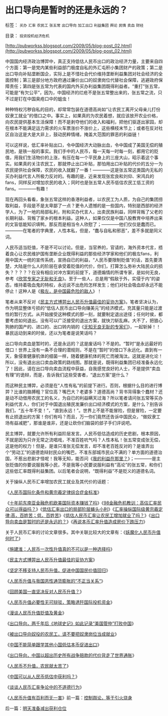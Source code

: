 # 出口导向是暂时的还是永远的？

标签： `买办` `汇率` `农民工` `张五常` `出口导向` `加工出口` `利益集团` `舆论` `民情` `卖血` `财经` 

目录： `投资投机经济危机`

[http://pubworkss.blogspot.com/2009/05/blog-post_02.html](http://pubworkss.blogspot.com/2009/05/blog-post_02.html)

中国国内经济政治博羿中，真正支持低估人民币出口的政治经济力量，主要来自四个方面：第一是党内某些利益部门极度自私的外汇屯积小集团财产的政策；第二是出口导向补贴垄断国企，实际上是不惜社会代价维持垄断利益集团对社会经济的全面控制；第三是部分地方政府通过廉价出口的奴隶岗位代替社会保障，逃避政府保障责任；第四是张五常为代表的国内外买办利益集团既得利益者。“重打”张五常，可能是“有欠公平”，因为，中国经济的烂疮不是张五常整出来的，张五常之流，只不过是钉在中国臭疮口中的蛆虫！



种种特权污秽自私的目的，却常常包装在道德高尚如“让农民工离开父母亲儿打份奴隶工就业”的借口之中。事实上，如果真的为农民着想，就应该放开农业价格，向农民提供基本生活保障！而不是剥夺他们的收入和福利，把他们驱逐出家园，却在根本不能满足运力需求的火车票涨价不涨价上，这些横枝末节上；或者在反对社区自治这是大是大非上，鼓动民粹情绪，掩盖大范围的罪恶的利益链！

可以这样说，低汇率补贴出口，令中国经济大动脉出血，令中国成了美国无偿的殖民地，是铁一般的事实。我们手中的人民币，每一天每一时每一刻，都用它的贬值，用我们生活物价的上涨，有压在每一个平民身上的三座大山，昭示着这个事实。如果真的关注农民工，那就停止出口补贴，那怕用出口补贴的代价的五分一为农民提供社会保障，农民的收入就翻了一番！————这是张五常这类国内无私的买办利益代言人所极力反对的。有趣的是，近来发现张宏良和刘仰、宋鸿兵的fans，同样反对增加农民的收入；同时也是张五常人民币低估农民工低工资的fans。————有趣！

现在再回头看看，象张五常这样的香港利益者，以农民工为人质，为自己的集团捞取利益，手段是不是太卑鄙了一点？更令人遗憾的是一些国内，特别是西部的经济学人，为了一地的局部私利，附和买办代言人，出卖民族利益，同样背叛了父老的长期利益、背叛了家乡的根本利益。这种人，如果仅仅是中国八股教育中培养出来的文盲低能知识填鸭，那反而是相当令人欣慰了；————他们仅仅是蠢而已。————在笔者的字典里，人性本私，但是，“蠢与自私和邪恶”，差不多就是同义词。

人民币适当贬值，不是不可以讨论。但是，当官养的，官请的，海外资本代言，捂着良心让农民维护国有垄断企业既得利益的那些经济学家和他们的极左fans，利用中国大一统的宣传系统，宣扬自已的利益，“人民币要限制贬值”的话，首先要清楚，大陆是什么人的阶层在承受着贬值的代价，你们，打算怎么弥补大陆民众的损失？？？？？在没有相应对冲方案的前提下，道德煽情的所谓专家，是如何无良，参考《[欣赏专家之无耻和无良](../../../2008/10/20/欣赏专家们之无知，无耻，与无良.md)》。至于一些人，总是用“假敌于外，实侵于内”的姿态，维持着吸血鬼的特权，永远说不出危险怎样发生；他们对社会吸血却永远不能停止！这种人是《[极左，是中国最危险的敌人](http://blog.sina.com.cn/s/blog_5563a64d0100aqn9.html)》！

笔者从来不反对《[民主方式博羿出人民币升值最佳的妥协方案](../../../2008/4/13/民主方式博羿出人民币升值最佳的妥协方案.md)》。笔者坚决认为，作为明显整体亏损的“低估人民币出口导向赚美元”的经济模式，充其量只能是过渡性的暂行方式。从开始接受这种模式的那一刻，就要制定退出途径；任何时侯，都要考虑如何退出。没有可以广泛接受的退出方案，就快刀斩乱麻。大不了，把狼心狗肺的国产的、进口的、出口转内销的《[无知无良无耻的专家们](../../../2008/10/20/欣赏专家们之无知，无耻，与无良.md)》，一起斩掉！！暴民运动到来的时侯，还以为笔者是说笑话吗？

出口导向卖血是暂时的，还是永远的？这是废话吗？不是的。“暂时”是永远最好的借口！世界上没有一条不合理的潜规则，不是在“暂时”的借口下永远化。直到有一天，象侵害健康机体的细菌一样，随着健康机体的死亡而被淘汰。这就是进化论！所以，没有退出出口卖血政策的路线图。那就是说，既得利益集团已经准备永远化了！因此，请在出口导向卖血流程中获益，自我感觉良好的人士，不是提供“卖血有理”的诡辩，而是，告诉我们这些受害者，“退出方案”是什么？

而这种民主博羿，必须是在“人性有私”的前提下进行。否则，根据什么目的进行博羿？比谁的胳膊粗？官位高？嘴巴大？老婆多？道德高尚？背书背得象个蠢材？还是动不动借用农民工的名义，为自已的利益瞒天过海？所以笔者请问张五常等买办利益代言人，你们对于中国退出殖民发廉价出口经济模式的方案，是什么？别告诉我们，“五十年不变！”，“直到永远！”。世界上不是不能冒险，但是冒险，一定要有止损退出的方案！你们有吗？而且，万一你们竟然还告诉中国民众，“做奴隶工场有益减肥”，那谁是谁非，还是让砍你们脑袋的郐子手们评说吧。



民主博羿，就要允许所有利益阶层发言。人民币低估造成的历史悲剧，根本原因，不就是因为只许无常之流唱戏，不准百姓吭气吗？人性本私！张五常变成张无偿，这是他的权力！但是，是谁只准张无偿发言，却不准老百姓反对的？是谁弄出个“劳动工”的道德诡辩封民众的嘴巴，不准东部城市民众不满的？单方面的道德治国，不惹出悲剧才怪呢！我等无知，能否问《[我的利益在那里？](http://blog.sina.com.cn/s/blog_5563a64d0100cfes.html)》；————是主张贬值的你要说服我等小民，不是我等小民要说服利益有“高论”的张五常，和你们这些低汇率既得利益集团。以后笔者会说明，“既得利益”不是贬义的道德名词。



关于操纵人民币汇率增加农民工就业及其代价的话题：

《[人民币国际化条件和黄宗羲定律综合症金标准](../../../2009/4/5/人民币国际化条件和黄宗羲定律综合症金标准.md)》

《[十年前东南亚金融危机欧美国际资本赚钱了吗](../../../2009/4/29/98东南亚金融危机欧美国际资本赚钱了吗.md)》《[98金融危机教训：高估汇率民众可以得益吗？](../../../2009/4/29/98东南亚金融危机欧美国际资本赚钱了吗.md)》《[低估汇率出口的局部阶层蝇头小利](../../../2009/4/30/低估汇率出口的局部阶层蝇头小利.md)》《[汇率操纵国际级黄宗羲定律:](../../../2009/5/3/全球化黄宗羲定律：汇率高，百姓苦；低，百姓苦.md)[高，百姓苦；低，百姓苦](../../../2009/5/3/全球化黄宗羲定律：汇率高，百姓苦；低，百姓苦.md)》《[低估人民币汇率让农民工增加就业了吗？](../../../2009/5/4/低估人民币汇率让农民工增加就业了吗？.md)》《[出口导向卖血是暂时的还是永远的？](../../../2009/5/6/出口导向是暂时的还是永远的？.md)》《[再说本币汇率升值造成房价下跌压力](../../../2009/5/7/再说本币汇率升值造成房价下跌压力.md)》

关于人民币汇率的讨论文章很多。其中关联比较大的文章有：《[妖魔化人民币升值何时了](../../../2007/8/31/妖魔化人民币升值何时了，损失知多少.md)》

《[施建淮：人民币一次性升值真的不可以是一种选择吗](../../../2007/12/6/施建淮：人民币一次性升值真的不可以是一种选择吗.md)》

《[民主方式博羿出人民币升值最佳的妥协方案](../../../2008/4/13/民主方式博羿出人民币升值最佳的妥协方案.md)》

《[坚定不移支持人民币升值，促进中国国民价值回归](../../../2008/4/12/人民币升值和中国的经济增长.md)》

《[人民币升值与我国恶性通货膨胀的“不正当关系“](../../../2007/12/3/人民币升值与我国恶性通货膨胀的“不正当关系“.md)》

《[回顾美国一直坚决反对人民币升值？](../../../2007/11/30/美国一直坚决反对人民币升值？.md)》

《[人民币升值必要性无可辩驳，策略诱歼国际投机资金](../../../2007/11/30/美国一直坚决反对人民币升值？.md)》

《[漫谈人民币升值贬值及黄金](../../../2007/10/28/漫谈人民币升值贬值及黄金及刘军洛宋鸿兵阴谋论.md)》

《[出口导向，两千年后《地球史记》如此记录“美国管仲”打败中国](../../../2008/7/31/“美国管仲”轻松“打败”了中国.md)》

《[被出口导向奴役的农民工，请不要把奴隶岗位当成就业](../../../2008/7/25/请不要把奴隶岗位当成就业.md)》

《[中国不能简单跟学其他小国低估本币促进出口](../../../2008/7/18/中国不能简单跟学他国低估本币促进出口的导向.md)》

《[出口导向，中国以超出历史所有战争赔款的代价背走了世界通胀](../../../2007/11/26/中国以超出历史所有战争损失的代价背走了世界通胀.md)》

《[人民币不升值，农民就太苦了](../../../2007/11/18/绝症中的国企，人民币不升值，农民就太苦了.md)》

《[中国可以从人民币低估中获利吗？](../../../2007/12/8/中国可以从人民币低估中获利吗？.md)》

《[谈谈人民币汇率争论中的不道德行为](../../../2007/12/1/以爱国的名义坚决反对人民币升值.md)》

《[人民币升值有百利而无一害](../../../2007/10/28/人民币升值有百利而无一害.md)》前一篇：[控制舆论，等于引火烧身](../../../2009/5/5/控制舆论，等于引火烧身.md)

后一篇：[明天准备减出获利仓位](../../../2009/5/6/明天准备减出获利仓位.md)